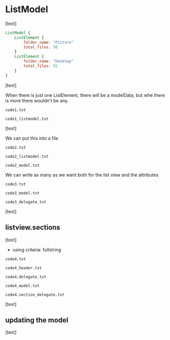 # ListModel

[text]

```qml
ListModel {
    ListElement {
        folder_name: "Picture"
        total_files: 50
    }
    ListElement {
        folder_name: "Desktop"
        total_files: 55
    }
}
```

[text]

When there is just one ListElement, there will be a modelData, but whe there is more there wouldn't be any.

`code1.txt`

`code1_listmodel.txt`

[text]

We can put this into a file

`code2.txt`

`code2_listmodel.txt`

`code2_model.txt`

We can write as many as we want both for the list view and the attributes

`code3.txt`

`code3_model.txt`

`code3_delegate.txt`

[text]

## listview.sections

[text]

- using criteria: fullstring

`code4.txt`

`code4_header.txt`

`code4.delegate.txt`

`code4_model.txt`

`code4.section_delegate.txt`

[text]

## updating the model

[text]

